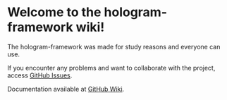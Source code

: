 # Welcome to the hologram-framework wiki!

The hologram-framework was made for study reasons and everyone can use.<p>
If you encounter any problems and want to collaborate with the project, access [GitHub Issues](https://github.com/eokasta/hologram-framework/issues).

Documentation available at [GitHub Wiki](https://github.com/eokasta/hologram-framework/wiki/).
